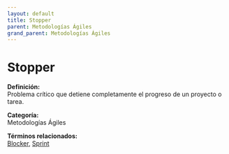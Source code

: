 ```yaml
---
layout: default
title: Stopper
parent: Metodologías Ágiles
grand_parent: Metodologías Ágiles
---
```


# Stopper

**Definición:**  
Problema crítico que detiene completamente el progreso de un proyecto o tarea.

**Categoría:**  
Metodologías Ágiles  

  


**Términos relacionados:**  
[Blocker](https://maleniski.github.io/diccionario-angl-tec-mx/docs/metodologías-ágiles/blocker.html), [Sprint](https://maleniski.github.io/diccionario-angl-tec-mx/docs/metodologías-ágiles/sprint.html)
